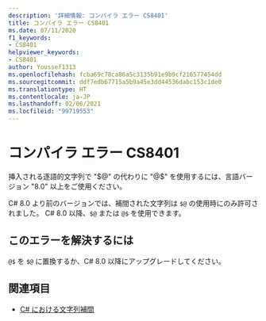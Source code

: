 ```yaml
---
description: '詳細情報: コンパイラ エラー CS8401'
title: コンパイラ エラー CS8401
ms.date: 07/11/2020
f1_keywords:
- CS8401
helpviewer_keywords:
- CS8401
author: Youssef1313
ms.openlocfilehash: fcba69c78ca86a5c3135b91e9b9cf216577454dd
ms.sourcegitcommit: ddf7edb67715a5b9a45e3dd44536dabc153c1de0
ms.translationtype: HT
ms.contentlocale: ja-JP
ms.lasthandoff: 02/06/2021
ms.locfileid: "99719553"
---
```

# <a name="compiler-error-cs8401"></a>コンパイラ エラー CS8401

挿入される逐語的文字列で "$@" の代わりに "@$" を使用するには、言語バージョン "8.0" 以上をご使用ください。

C# 8.0 より前のバージョンでは、補間された文字列は `$@` の使用時にのみ許可されました。 C# 8.0 以降、`$@` または `@$` を使用できます。

## <a name="to-correct-this-error"></a>このエラーを解決するには

`@$` を `$@` に置換するか、C# 8.0 以降にアップグレードしてください。

## <a name="see-also"></a>関連項目

- [C# における文字列補間](../../tutorials/string-interpolation.md)
